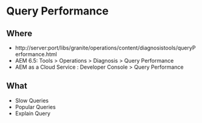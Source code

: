 # Query Performance

## Where

- http://server:port/libs/granite/operations/content/diagnosistools/queryPerformance.html
- AEM 6.5: Tools > Operations > Diagnosis > Query Performance
- AEM as a Cloud Service : Developer Console > Query Performance


## What

- Slow Queries
- Popular Queries
- Explain Query


